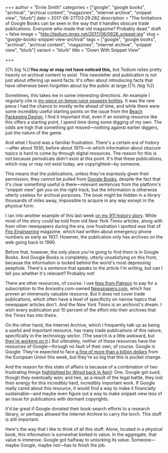+++
author = "Ernie Smith"
categories = ["google", "google books", "archival", "archival content", "magazines", "internet archive", "snippet view", "blurb"]
date = 2017-06-27T03:29:28Z
description = "The limitations of Google Books can be seen in the way that it handles obscure trade publications. Everyone who made that old magazine? Probably dead."
draft = false
image = "http://tedium.imgix.net/2017/06/0626_snippet.jpg"
slug = "google-books-snippet-view-archival"
tags = ["google", "google books", "archival", "archival content", "magazines", "internet archive", "snippet view", "blurb"]
variant = "blurb"
title = "Down With Snippet View"

+++

{{% big %}}**You may or may not have noticed this,** but Tedium relies pretty heavily on archival content to exist. This newsletter and publication is not just about offering up weird facts: It's often about introducing facts that have otherwise been forgotten about by the public at large.{{% /big %}}

Sometimes, this takes me in some interesting directions. An example I regularly cite is [my piece on lemon juice squeeze bottles](http://tedium.co/2017/02/28/lemon-juice-squeeze-bottles-history/). It was the rare piece I had the chance to mostly write ahead of time, and while there were some incredibly useful starting points on the issue from the [Beach Packaging Design](http://beachpackagingdesign.com/), I find it important that, even if an existing resource like this offers a starting point, I spend time doing some digging of my own. The odds are high that something got missed—nothing against earlier diggers, just the nature of the game.

And what I found was a familiar frustration. There's a certain era of history—after about 1930, before about 1970—in which information about obscure topics is hard to come by through digital resources. The reason for this is not because periodicals didn't exist at this point. It's that these publications, which may or may not exist today, are copyrighted—by someone.

This means that the publications, unless they've expressly given their permission, they cannot be pulled from [Google Books](https://books.google.com/), despite the fact that it's clear *something* useful is there—relevant sentences from the platform's "snippet view" get you on the right track, but the information is otherwise utterly useless for archival purposes. The book might be hidden in a library thousands of miles away, impossible to acquire in any way except in the physical form.

I ran into another example of this last week [on my 911 history story](http://tedium.co/2017/06/20/911-emergency-system-history/). While most of the story could be told from old *New York Times* articles, along with from other newspapers during the era, one frustration I spotted was that of [*Fire Engineering*](http://www.fireengineering.com/index.html) magazine, which had written about emergency phone numbers as early as 1937. However, the publication only has archives on the web going back to 1990.

Before that, however, the only place you're going to find them is in Google Books. And Google Books is completely, utterly unsatisfying on this front, because the information is locked behind the world's most depressing peephole. There's a sentence that speaks to the article I'm writing, but can I tell you whether it's relevant? Probably not!

There are other resources, of course. I use [fees from Patreon](https://www.patreon.com/tedium) to pay for a subscription to the Ancestry.com-owned [Newspapers.com](https://www.newspapers.com/), which has proven an immensely valuable resource. But it does not cover trade publications, which often have a level of specificity on narrow topics that newspaper articles don't. And the *New York Times* is an archivist's dream. I wish every publication put 10 percent of the effort into their archives that the *Times* has into theirs.

On the other hand, the Internet Archive, which I frequently talk up as being a useful and important resource, has many trade publications of this nature, specifically in the technology sector. (The search is a little awkward, but [they're working on it](https://medium.com/@giovannidamiola/making-the-internet-archives-full-text-search-faster-30fb11574ea9).) But ultimately, neither of these resources have the resources of Google—through no fault of their own, of course. Google is Google: They're expected to face [a fine of more than a billion dollars](https://www.nytimes.com/2017/06/26/business/google-eu-fine-antitrust.html) from the European Union this week, but they're so big that this is pocket change.

And the reason for this state of affairs is because of a combination of two frustrating things [highlighted by *Wired* back in April](https://www.wired.com/2017/04/how-google-book-search-got-lost/): One, Google got sued, though they eventually won; and two, as a result of the legal battle, they lost their energy for this incredibly hard, incredibly important work. If Google really cared about this resource, it would find a way to make it financially sustainable—and maybe even figure out a way to make snippet view less of an issue for publications with dormant copyrights.

It'd be great if Google donated their book-search efforts to a research library, or perhaps allowed the Internet Archive to carry the torch. This stuff is still important.

Here's the way that I like to think of all this stuff: Alone, located in a physical book, this information is somewhat limited in value. In the aggregate, that value is immense. Google got halfway to unlocking its value. Someone—maybe Google, maybe not—has to finish the job.